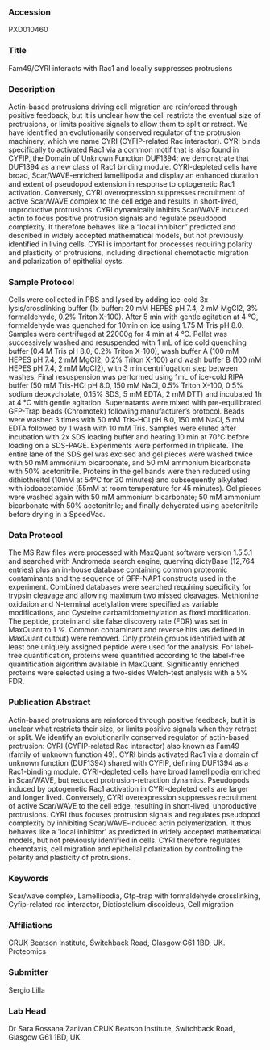 ### Accession
PXD010460

### Title
Fam49/CYRI interacts with Rac1 and locally suppresses protrusions

### Description
Actin-based protrusions driving cell migration are reinforced through positive feedback, but it is unclear how the cell restricts the eventual size of protrusions, or limits positive signals to allow them to split or retract.  We have identified an evolutionarily conserved regulator of the protrusion machinery, which we name CYRI (CYFIP-related Rac interactor).  CYRI binds specifically to activated Rac1 via a common motif that is also found in CYFIP, the Domain of Unknown Function DUF1394; we demonstrate that DUF1394 as a new class of Rac1 binding module.  CYRI-depleted cells have broad, Scar/WAVE-enriched lamellipodia and display an enhanced duration and extent of pseudopod extension in response to optogenetic Rac1 activation. Conversely, CYRI overexpression suppresses recruitment of active Scar/WAVE complex to the cell edge and results in short-lived, unproductive protrusions.  CYRI dynamically inhibits Scar/WAVE induced actin to focus positive protrusion signals and regulate pseudopod complexity.  It therefore behaves like a “local inhibitor” predicted and described in widely accepted mathematical models, but not previously identified in living cells.  CYRI is important for processes requiring polarity and plasticity of protrusions, including directional chemotactic migration and polarization of epithelial cysts.

### Sample Protocol
Cells were collected in PBS and lysed by adding ice-cold 3x lysis/crosslinking buffer (1x buffer: 20 mM HEPES pH 7.4, 2 mM MgCl2, 3% formaldehyde, 0.2% Triton X-100). After 5 min with gentle agitation at 4 °C, formaldehyde was quenched for 10min on ice using 1.75 M Tris pH 8.0. Samples were centrifuged at 22000g for 4 min at 4 °C. Pellet was successively washed and resuspended with 1 mL of ice cold quenching buffer (0.4 M Tris pH 8.0, 0.2% Triton X-100), wash buffer A (100 mM HEPES pH 7.4, 2 mM MgCl2, 0.2% Triton X-100) and wash buffer B (100 mM HEPES pH  7.4, 2 mM MgCl2), with 3 min centrifugation step between washes. Final resuspension was performed using 1mL of ice-cold RIPA buffer (50 mM Tris-HCl pH 8.0, 150 mM NaCl, 0.5% Triton X-100, 0.5% sodium deoxycholate, 0.15% SDS, 5 mM EDTA, 2 mM DTT) and incubated 1h at 4 °C with gentle agitation. Supernatants were mixed with pre-equilibrated GFP-Trap beads (Chromotek) following manufacturer’s protocol. Beads were washed 3 times with 50 mM Tris-HCl pH  8.0, 150 mM NaCl, 5 mM EDTA followed by 1 wash with 10 mM Tris. Samples were eluted after incubation with 2x SDS loading buffer and heating 10 min at 70°C before loading on a SDS-PAGE.  Experiments were performed in triplicate. The entire lane of the SDS gel was excised and gel pieces were washed twice with 50 mM ammonium bicarbonate, and 50 mM ammonium bicarbonate with 50% acetonitrile. Proteins in the gel bands were then reduced using dithiothreitol (10mM at 54°C for 30 minutes) and subsequently alkylated with iodoacetamide (55mM at room temperature for 45 minutes). Gel pieces were washed again with 50 mM ammonium bicarbonate; 50 mM ammonium bicarbonate with 50% acetonitrile; and finally dehydrated using acetonitrile before drying in a SpeedVac.

### Data Protocol
The MS Raw files were processed with MaxQuant software version 1.5.5.1 and searched with Andromeda search engine, querying dictyBase (12,764 entries) plus an in-house database containing common proteomic contaminants and the sequence of GFP-NAP1 constructs used in the experiment. Combined databases were searched requiring specificity for trypsin cleavage and allowing maximum two missed cleavages. Methionine oxidation and N-terminal acetylation were specified as variable modifications, and Cysteine carbamidomethylation as fixed modification. The peptide, protein and site false discovery rate (FDR) was set in MaxQuant to 1 %.  Common contaminant and reverse hits (as defined in MaxQuant output) were removed. Only protein groups identified with at least one uniquely assigned peptide were used for the analysis. For label-free quantification, proteins were quantified according to the label-free quantification algorithm available in MaxQuant. Significantly enriched proteins were selected using a two-sides Welch-test analysis with a 5% FDR.

### Publication Abstract
Actin-based protrusions are reinforced through positive feedback, but it is unclear what restricts their size, or limits positive signals when they retract or split. We identify an evolutionarily conserved regulator of actin-based protrusion: CYRI (CYFIP-related Rac interactor) also known as Fam49 (family of unknown function 49). CYRI binds activated Rac1 via a domain of unknown function (DUF1394) shared with CYFIP, defining DUF1394 as a Rac1-binding module. CYRI-depleted cells have broad lamellipodia enriched in Scar/WAVE, but reduced protrusion-retraction dynamics. Pseudopods induced by optogenetic Rac1 activation in CYRI-depleted cells are larger and longer lived. Conversely, CYRI overexpression suppresses recruitment of active Scar/WAVE to the cell edge, resulting in short-lived, unproductive protrusions. CYRI thus focuses protrusion signals and regulates pseudopod complexity by inhibiting Scar/WAVE-induced actin polymerization. It thus behaves like a 'local inhibitor' as predicted in widely accepted mathematical models, but not previously identified in cells. CYRI therefore regulates chemotaxis, cell migration and epithelial polarization by controlling the polarity and plasticity of protrusions.

### Keywords
Scar/wave complex, Lamellipodia, Gfp-trap with formaldehyde crosslinking, Cyfip-related rac interactor, Dictiostelium discoideus, Cell migration

### Affiliations
CRUK Beatson Institute, Switchback Road, Glasgow G61 1BD, UK.
Proteomics

### Submitter
Sergio Lilla

### Lab Head
Dr Sara Rossana Zanivan
CRUK Beatson Institute, Switchback Road, Glasgow G61 1BD, UK.


